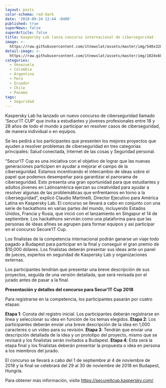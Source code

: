```yaml
---
layout: posts
color-schema: red-dark
date: '2018-09-24 12:44 -0400'
published: true
superNews: false
superArticle: false
title: Kaspersky Lab lanza concurso internacional de ciberseguridad
image: >-
  https://raw.githubusercontent.com/itnewslat/assets/master/img/540x320/Securit-cup-p.jpg
detail-image: >-
  https://raw.githubusercontent.com/itnewslat/assets/master/img/1024x680/Securit-cup-g.jpg
categories:
  - Venezuela
  - Colombia
  - Argentina
  - Perú
  - Ecuador
  - Chile
  - Panama
tags:
  - Seguridad
---
```

Kaspersky Lab ha lanzado un nuevo concurso de ciberseguridad llamado ‘Secur’IT CUP’ que invita a estudiantes y jóvenes profesionales entre 18 y 28 años de todo el mundo a participar en resolver casos de ciberseguridad, de manera individual o en equipos.

Se les pedirá a los participantes que presenten los mejores proyectos que ayuden a resolver problemas de ciberseguridad en tres categorías principales: Salud conectada, Internet de las cosas y Seguridad personal.

“Secur’IT Cup es una iniciativa con el objetivo de lograr que las nuevas generaciones participen en ayudar a mejorar el campo de la ciberseguridad. Estamos incentivando el intercambio de ideas sobre el papel que podemos desempeñar para garantizar el panorama de ciberseguridad. Esto presenta una gran oportunidad para que estudiantes y adultos jóvenes en Latinoamérica ejerzan su creatividad para ayudar a resolver algunas de las problemáticas que enfrentamos en torno a la ciberseguridad”, explicó Claudio Martinelli, Director Ejecutivo para América Latina en Kaspersky Lab.
El concurso se llevará a cabo en conjunto con una serie de hackathons en varias partes del mundo, incluyendo Estados Unidos, Francia y Rusia, que inició con el lanzamiento en Singapur el 14 de septiembre. Los hackathons servirán como una plataforma para que las personas de ideas afines se agrupen para formar equipos y así participar en el concurso Secure’IT Cup.

Los finalistas de la competencia internacional podrán ganarse un viaje todo pagado a Budapest para participar en la final y conseguir el gran premio de $10,000 dólares. Los finalistas deberán presentar sus ideas ante un panel de jueces, expertos en seguridad de Kaspersky Lab y organizaciones externas.

Los participantes tendrían que presentar una breve descripción de sus proyectos, seguida de una versión detallada, que será revisada por el jurado antes de pasar a la final.

**Presentación y detalles del concurso para Secur’IT Cup 2018**

Para registrarse en la competencia, los participantes pasarán por cuatro etapas:

**Etapa 1**: Consta del registro inicial. Los participantes deberán registrarse en línea y seleccionar su idea en función de los temas elegidos.
**Etapa 2**: Los participantes deberán enviar una breve descripción de la idea en 1,000 caracteres o un video para su revisión.
**Etapa 3**: Tendrán que enviar una descripción detallada de la idea y un prototipo del proyecto, mismo que se revisará y los finalistas serán invitados a Budapest.
**Etapa 4**: Esta será la etapa final y los finalistas deberán presentar la propuesta o idea en persona a los miembros del jurado.

El concurso se llevará a cabo del 1 de septiembre al 4 de noviembre de 2018 y la final se celebrará del 29 al 30 de noviembre de 2018 en Budapest, Hungría.

Para obtener más información, visite https://secureitcup.kaspersky.com/
